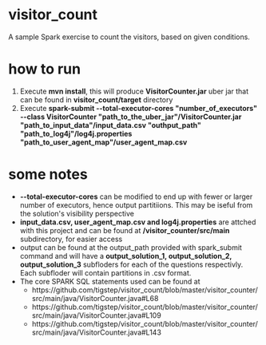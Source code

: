 # visitor_count
A sample Spark exercise to count the visitors, based on given conditions. 

# how to run
<ol>
  <li>Execute <b>mvn install</b>, this will produce <b>VisitorCounter.jar</b> uber jar that can be found in <b>visitor_count/target</b> directory </li>
  <li>Execute <b>spark-submit --total-executor-cores "number_of_executors" --class VisitorCounter "path_to_the_uber_jar"/VisitorCounter.jar "path_to_input_data"/input_data.csv "outhput_path"  "path_to_log4j"/log4j.properties "path_to_user_agent_map"/user_agent_map.csv</b>
</ol>

# some notes
  <ul>
    <li><b>--total-executor-cores</b> can be modified to end up with fewer or larger number of executors, hence output partitiions. This may be iseful from the solution's visibility perspective</li>
    <li><b>input_data.csv, user_agent_map.csv and log4j.properties</b> are attched with this project and can be found at <b>/visitor_counter/src/main</b> subdirectory, for easier access
    <li>output can be found at the output_path provided with spark_submit command and will have a <b>output_solution_1, output_solution_2, output_solution_3</b> subfloders for each of the questions respectivly. Each subfloder will contain partitions in .csv format.
    <li>The core SPARK SQL statements used can be found at 
      <ul>
        <li>https://github.com/tigstep/visitor_count/blob/master/visitor_counter/src/main/java/VisitorCounter.java#L68</li>
        <li>https://github.com/tigstep/visitor_count/blob/master/visitor_counter/src/main/java/VisitorCounter.java#L109</li>
        <li>https://github.com/tigstep/visitor_count/blob/master/visitor_counter/src/main/java/VisitorCounter.java#L143</li>
      </ul>
  </ul>
